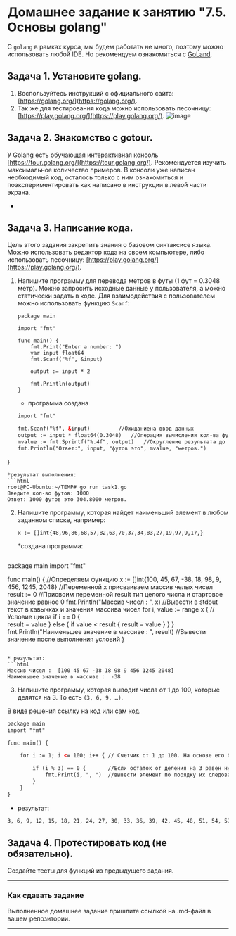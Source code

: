 # Домашнее задание к занятию "7.5. Основы golang"

С `golang` в рамках курса, мы будем работать не много, поэтому можно использовать любой IDE. 
Но рекомендуем ознакомиться с [GoLand](https://www.jetbrains.com/ru-ru/go/).  

## Задача 1. Установите golang.
1. Воспользуйтесь инструкций с официального сайта: [https://golang.org/](https://golang.org/).
2. Так же для тестирования кода можно использовать песочницу: [https://play.golang.org/](https://play.golang.org/).
![image](https://user-images.githubusercontent.com/91061820/175052932-1061a35a-2546-4d3e-81f6-48ccf1bd52e6.png)

## Задача 2. Знакомство с gotour.
У Golang есть обучающая интерактивная консоль [https://tour.golang.org/](https://tour.golang.org/). 
Рекомендуется изучить максимальное количество примеров. В консоли уже написан необходимый код, 
осталось только с ним ознакомиться и поэкспериментировать как написано в инструкции в левой части экрана.  

+

## Задача 3. Написание кода. 
Цель этого задания закрепить знания о базовом синтаксисе языка. Можно использовать редактор кода 
на своем компьютере, либо использовать песочницу: [https://play.golang.org/](https://play.golang.org/).

1. Напишите программу для перевода метров в футы (1 фут = 0.3048 метр). Можно запросить исходные данные 
у пользователя, а можно статически задать в коде.
    Для взаимодействия с пользователем можно использовать функцию `Scanf`:
    ```
    package main
    
    import "fmt"
    
    func main() {
        fmt.Print("Enter a number: ")
        var input float64
        fmt.Scanf("%f", &input)
    
        output := input * 2
    
        fmt.Println(output)    
    }
    ```
    
    * программа создана
    ```html
    import "fmt"

	fmt.Scanf("%f", &input)			//Ожиданиена ввод данных
	output := input * float64(0.3048)	//Операция вычисления кол-ва футов
	mvalue := fmt.Sprintf("%.4f", output)	//Округление результата до 4-го знака (по аналогии со значением констаны футов)
	fmt.Println("Ответ:", input, "футов это", mvalue, "метров.")
}
```
*результат выполнения:
```html
root@PC-Ubuntu:~/TEMP# go run task1.go 
Введите кол-во футов: 1000
Ответ: 1000 футов это 304.8000 метров.
 ```
 
2. Напишите программу, которая найдет наименьший элемент в любом заданном списке, например:
    ```
    x := []int{48,96,86,68,57,82,63,70,37,34,83,27,19,97,9,17,}
    ```
    *создана программа:
    ```html
package main
import "fmt"

func main() {								//Определяем функцию
   x := []int{100, 45, 67, -38, 18, 98, 9, 456, 1245, 2048}		//Переменной x присваиваем  массив челых чисел 
   result := 0							            //Присвоим переменной result тип целого числа и стартовое значение равное 0
   fmt.Println("Массив чисел : ", x)				//Вывести в stdout текст в кавычках и значения массива чисел
   for i, value := range x {                       //Условие цикла
   	if i == 0 {                                 
   		result = value
   	    } else {
   		if value < result {
   			result = value
   		}
   	}
   }
   fmt.Println("Наименьшее значение в массиве : ", result) //Вывести значение после выполнения условий
}
 ```
 
 * результат:
 ```html
 Массив чисел :  [100 45 67 -38 18 98 9 456 1245 2048]
Наименьшее значение в массиве :  -38
```
 
3. Напишите программу, которая выводит числа от 1 до 100, которые делятся на 3. То есть `(3, 6, 9, …)`.

В виде решения ссылку на код или сам код. 

```html
package main
import "fmt"

func main() {

	for i := 1; i <= 100; i++ { // Счетчик от 1 до 100. На основе его будем перебирать значения заданного диапазона

		if (i % 3) == 0 { 		//Если остаток от деления на 3 равен нулю, то
			fmt.Print(i, ", ") 	//вывести элемент по порядку их следования
		}
	}
}
```

* результат:
```html
3, 6, 9, 12, 15, 18, 21, 24, 27, 30, 33, 36, 39, 42, 45, 48, 51, 54, 57, 60, 63, 66, 69, 72, 75, 78, 81, 84, 87, 90, 93, 96, 99,
```

## Задача 4. Протестировать код (не обязательно).

Создайте тесты для функций из предыдущего задания. 

---

### Как cдавать задание

Выполненное домашнее задание пришлите ссылкой на .md-файл в вашем репозитории.

---

